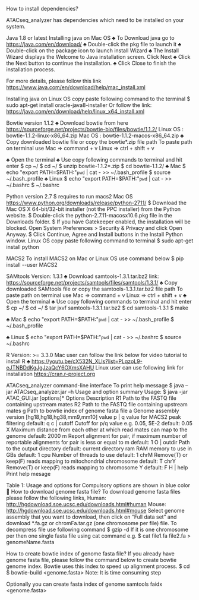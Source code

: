 How to install dependencies?

ATACseq_analyzer has dependencies which need to be installed on your system. 

Java 1.8 or latest
Installing java on Mac OS
♣	To Download java go to https://java.com/en/download/ 
♣	Double-click the pkg file to launch it
♣	Double-click on the package icon to launch install Wizard
♣	The Install Wizard displays the Welcome to Java installation screen. Click Next
♣	Click the Next button to continue the installation.
♣	Click Close to finish the installation process. 

For more details, please follow this link
https://www.java.com/en/download/help/mac_install.xml

Installing java on Linux OS 
copy paste following command to the terminal
$	sudo apt-get install oracle-java8-installer
Or follow the link: https://java.com/en/download/help/linux_x64_install.xml

Bowtie version 1.1.2
♣	Download bowtie from here https://sourceforge.net/projects/bowtie-bio/files/bowtie/1.1.2/
Linux OS	: bowtie-1.1.2-linux-x86_64.zip
Mac OS	: bowtie-1.1.2-macos-x86_64.zip
♣	Copy downloaded bowtie file or copy the bowtie*.zip file path
To paste path on terminal use 
	Mac	 => command + v
Linux => ctrl + shift + v

♣	Open the terminal
♣	Use copy following commands to terminal and hit enter
$	cp <bowtie file path> ~/
$	cd ~/
$	unzip bowtie-1.1.2*.zip 
$	cd bowtie-1.1.2/
♣	Mac
$	echo "export PATH=\$PATH:"`pwd` | cat - >> ~/.bash_profile
$	source ~/.bash_profile
♣	Linux
$	echo "export PATH=\$PATH:"`pwd` | cat - >> ~/.bashrc
$	~/.bashrc

Python version 2.7 
$	requires to run macs2
Mac OS 
https://www.python.org/downloads/release/python-2711/
$	Download the Mac OS X 64-bit/32-bit installer (not the PPC installer) from the Python website.
$	Double-click the python-2.7.11-macosx10.6.pkg file in the Downloads folder.
$	If you have Gatekeeper enabled, the installation will be blocked. Open System Preferences > Security & Privacy and click Open Anyway.
$	Click Continue, Agree and Install buttons in the Install Python window.
Linux OS copy paste following command to terminal
$	sudo apt-get install python

MACS2
To install MACS2 on Mac or Linux OS use command below
$	pip install --user MACS2

SAMtools Version: 1.3.1
♣	Download samtools-1.3.1.tar.bz2 link: 
https://sourceforge.net/projects/samtools/files/samtools/1.3.1/
♣	Copy downloaded SAMtools file or copy the samtools-1.3.1.tar.bz2 file path
To paste path on terminal use 
	Mac	 => command + v
Linux => ctrl + shift + v
♣	Open the terminal
♣	Use copy following commands to terminal and hit enter
$	cp <samtools file path> ~/
$	cd ~/
$	tar jxvf samtools-1.3.1.tar.bz2
$	cd samtools-1.3.1
$	make

♣	Mac
$	echo "export PATH=\$PATH:"`pwd` | cat - >> ~/.bash_profile 
$	~/.bash_profile

♣	Linux
$	echo "export PATH=\$PATH:"`pwd` | cat - >> ~/.bashrc
$	source ~/.bashrc

R Version: >= 3.3.0
Mac user can follow the link below for video tutorial to install R
♣	https://youtu.be/cX532N_XLIs?list=PLqzoL9-eJTNBDdKgJgJzaQcY6OXmsXAHU 
Linux user can use following link for installation
https://cran.r-project.org

ATACseq_analyzer command-line interface 
To print help message
$	java –jar ATACseq_analyzer.jar –h
Usage and option summary 
Usage: $ java -jar ATAC_GUI.jar [options]*
Options	Description	
R1	Path to the FASTQ file containing upstream mates
R2	Path to the FASTQ file containing upstream mates
g	Path to bowtie index of genome fasta file
a	Genome assembly version [hg18,hg18,hg38,mm9,mm10]
value	p | q value for MACS2 peak filtering default: q
c | cutoff	Cutoff for p/q value e.g. 0.05, 5E-2 default: 0.05
X	Maximum distance from each other at which read mates can map to the genome default: 2000 
m	Report alignment for pair, if maximum number of reportable alignments for pair is less or equal to m default: 1 
O | outdir	Path to the output directory default: current directory 
ram	RAM memory to use in GBs default: 1
cpu	Number of threads to use default: 1
chrM	Remove(T) or keep(F) reads mapping to mitochondrial chromosome default: T
chrY	Remove(T) or keep(F) reads mapping to chromosome Y default: F
H | help	Print help mesage

Table 1: Usage and options for 
Compulsory options are shown in blue color 

How to download genome fasta file?
To download genome fasta files please follow the following links,
Human: http://hgdownload.soe.ucsc.edu/downloads.html#human 
Mouse: http://hgdownload.soe.ucsc.edu/downloads.html#mouse
Select genome assembly that you want to download, then click on “Full data set” and download *.fa.gz or chromFa.tar.gz (one chromosome per file) file. 
To decompress file use following command
$	gzip -d <file name>
If it is one chromosome per then one single fasta file using
cat command 
e.g.
$	cat file1.fa file2.fa > genomeName.fasta

How to create bowtie index of genome fasta file?
If you already have genome fasta file, please follow the command below to create bowtie genome index. Bowtie uses this index to speed up alignment process. 
$	cd <path to genome fasta file>
$	bowtie-build <genome.fasta> <genome>
Note: It is time consuming step 

Optionally you can create fasta index of genome
samtools faidx <genome.fasta>
